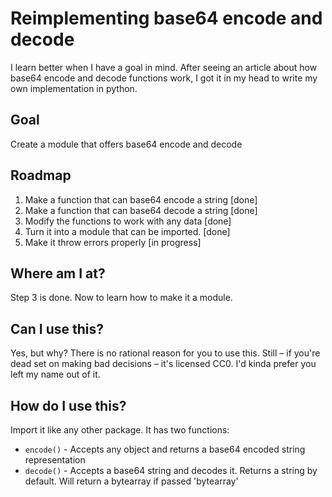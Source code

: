 # Reimplementing base64 encode and decode
I learn better when I have a goal in mind. After seeing an article about how base64 encode and decode functions work, I got it in my head to write my own implementation in python.

## Goal
Create a module that offers base64 encode and decode

## Roadmap
1. Make a function that can base64 encode a string [done]
2. Make a function that can base64 decode a string [done]
3. Modify the functions to work with any data [done]
4. Turn it into a module that can be imported. [done]
5. Make it throw errors properly [in progress]

## Where am I at?
Step 3 is done. Now to learn how to make it a module.

## Can I use this?
Yes, but why? There is no rational reason for you to use this. Still – if you're dead set on making bad decisions – it's licensed CC0. I'd kinda prefer you left my name out of it.

## How do I use this?
Import it like any other package. It has two functions:
- `encode()` - Accepts any object and returns a base64 encoded string representation
- `decode()` - Accepts a base64 string and decodes it. Returns a string by default. Will return a bytearray if passed 'bytearray'